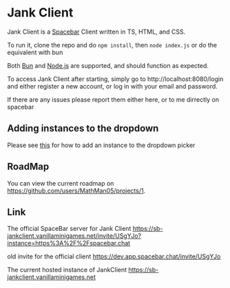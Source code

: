 # Jank Client
Jank Client is a [Spacebar](https://spacebar.chat) Client written in TS, HTML, and CSS.

To run it, clone the repo and do `npm install`, then
`node index.js`
or do the equivalent with bun

Both [Bun](https://bun.sh) and [Node.js](https://nodejs.org) are supported, and should function as expected.

To access Jank Client after starting, simply go to http://localhost:8080/login and either register a new account, or log in with your email and password.

If there are any issues please report them either here, or to me dirrectly on spacebar
## Adding instances to the dropdown
Please see [this](https://github.com/MathMan05/JankClient/blob/main/InstanceInfo.md) for how to add an instance to the dropdown picker
## RoadMap
You can view the current roadmap on https://github.com/users/MathMan05/projects/1.

## Link
The official SpaceBar server for Jank Client https://sb-jankclient.vanillaminigames.net/invite/USgYJo?instance=https%3A%2F%2Fspacebar.chat

old invite for the official client https://dev.app.spacebar.chat/invite/USgYJo

The current hosted instance of JankClient https://sb-jankclient.vanillaminigames.net

